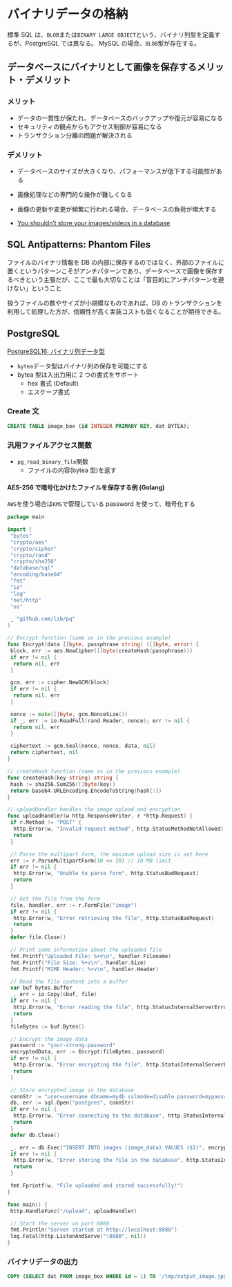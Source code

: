 # バイナリデータの格納

標準 SQL は、`BLOB`または`BINARY LARGE OBJECT`という、バイナリ列型を定義するが、PostgreSQL では異なる。
MySQL の場合、`BLOB`型が存在する。

## データベースにバイナリとして画像を保存するメリット・デメリット

### メリット

- データの一貫性が保たれ、データベースのバックアップや復元が容易になる
- セキュリティの観点からもアクセス制御が容易になる
- トランザクション分離の問題が解決される

### デメリット

- データベースのサイズが大きくなり、パフォーマンスが低下する可能性がある
- 画像処理などの専門的な操作が難しくなる
- 画像の更新や変更が頻繁に行われる場合、データベースの負荷が増大する

- [You shouldn’t store your images/videos in a database](https://medium.com/ensias-it/you-shouldnt-store-your-images-videos-in-a-database-6a78ffa277b2)

## SQL Antipatterns: Phantom Files

ファイルのバイナリ情報を DB の内部に保存するのではなく、外部のファイルに置くというパターンこそがアンチパターンであり、データベースで画像を保存するべきという主張だが、ここで最も大切なことは「盲目的にアンチパターンを避けない」ということ

扱うファイルの数やサイズが小規模なものであれば、DB のトランザクションを利用して処理した方が、信頼性が高く実装コストも低くなることが期待できる。

## PostgreSQL

[PostgreSQL16: バイナリ列データ型](https://www.postgresql.jp/document/16/html/datatype-binary.html)

- `bytea`データ型はバイナリ列の保存を可能にする
- bytea 型は入出力用に 2 つの書式をサポート
  - hex 書式 (Default)
  - エスケープ書式

### Create 文

```sql
CREATE TABLE image_box (id INTEGER PRIMARY KEY, dat BYTEA);
```

### 汎用ファイルアクセス関数

- `pg_read_binary_file`関数
  - ファイルの内容(bytea 型)を返す

#### AES-256 で暗号化かけたファイルを保存する例 (Golang)

`AWS`を使う場合は`KMS`で管理している password を使って、暗号化する

```go
package main

import (
 "bytes"
 "crypto/aes"
 "crypto/cipher"
 "crypto/rand"
 "crypto/sha256"
 "database/sql"
 "encoding/base64"
 "fmt"
 "io"
 "log"
 "net/http"
 "os"

 _ "github.com/lib/pq"
)

// Encrypt function (same as in the previous example)
func Encrypt(data []byte, passphrase string) ([]byte, error) {
 block, err := aes.NewCipher([]byte(createHash(passphrase)))
 if err != nil {
  return nil, err
 }

 gcm, err := cipher.NewGCM(block)
 if err != nil {
  return nil, err
 }

 nonce := make([]byte, gcm.NonceSize())
 if _, err := io.ReadFull(rand.Reader, nonce); err != nil {
  return nil, err
 }

 ciphertext := gcm.Seal(nonce, nonce, data, nil)
 return ciphertext, nil
}

// createHash function (same as in the previous example)
func createHash(key string) string {
 hash := sha256.Sum256([]byte(key))
 return base64.URLEncoding.EncodeToString(hash[:])
}

// uploadHandler handles the image upload and encryption
func uploadHandler(w http.ResponseWriter, r *http.Request) {
 if r.Method != "POST" {
  http.Error(w, "Invalid request method", http.StatusMethodNotAllowed)
  return
 }

 // Parse the multipart form, the maximum upload size is set here
 err := r.ParseMultipartForm(10 << 20) // 10 MB limit
 if err != nil {
  http.Error(w, "Unable to parse form", http.StatusBadRequest)
  return
 }

 // Get the file from the form
 file, handler, err := r.FormFile("image")
 if err != nil {
  http.Error(w, "Error retrieving the file", http.StatusBadRequest)
  return
 }
 defer file.Close()

 // Print some information about the uploaded file
 fmt.Printf("Uploaded File: %+v\n", handler.Filename)
 fmt.Printf("File Size: %+v\n", handler.Size)
 fmt.Printf("MIME Header: %+v\n", handler.Header)

 // Read the file content into a buffer
 var buf bytes.Buffer
 _, err = io.Copy(&buf, file)
 if err != nil {
  http.Error(w, "Error reading the file", http.StatusInternalServerError)
  return
 }
 fileBytes := buf.Bytes()

 // Encrypt the image data
 password := "your-strong-password"
 encryptedData, err := Encrypt(fileBytes, password)
 if err != nil {
  http.Error(w, "Error encrypting the file", http.StatusInternalServerError)
  return
 }

 // Store encrypted image in the database
 connStr := "user=username dbname=mydb sslmode=disable password=mypassword"
 db, err := sql.Open("postgres", connStr)
 if err != nil {
  http.Error(w, "Error connecting to the database", http.StatusInternalServerError)
  return
 }
 defer db.Close()

 _, err = db.Exec("INSERT INTO images (image_data) VALUES ($1)", encryptedData)
 if err != nil {
  http.Error(w, "Error storing the file in the database", http.StatusInternalServerError)
  return
 }

 fmt.Fprintf(w, "File uploaded and stored successfully!")
}

func main() {
 http.HandleFunc("/upload", uploadHandler)

 // Start the server on port 8080
 fmt.Println("Server started at http://localhost:8080")
 log.Fatal(http.ListenAndServe(":8080", nil))
}
```

### バイナリデータの出力

```sql
COPY (SELECT dat FROM image_box WHERE id = 1) TO '/tmp/output_image.jpg' WITH (FORMAT binary);
```
